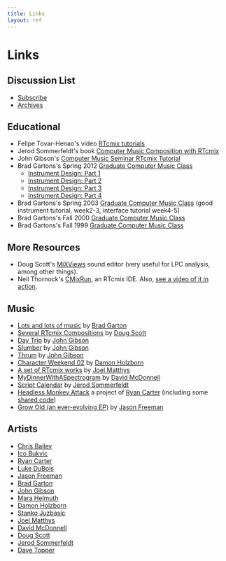 ```yaml
---
title: Links
layout: ref
---
```


# Links

## Discussion List

  - [Subscribe](https://listserv.cuit.columbia.edu/scripts/wa.exe?SUBED1=rtcmix-discuss&A=1)
  - [Archives](https://lists.columbia.edu/mailman/private/rtcmix-discuss/)

## Educational

  - Felipe Tovar-Henao's video [RTcmix
    tutorials](https://www.youtube.com/watch?v=4XDyHbYHrN8&list=PLY28U8LUrteYyuiGlvKqzR_p5IuAQvy2r)
  - Jerod Sommerfeldt's book [Computer Music Composition with
    RTcmix](https://jerodsommerfeldt.com/rtcmix-book/)
  - John Gibson's [Computer Music Seminar RTcmix
    Tutorial](https://cecm.indiana.edu/rtcmix/rtcmixtut.html)
  - Brad Gartons's Spring 2012 [Graduate Computer Music
    Class](https://music.columbia.edu/cmc/courses/g6611/spring2012/syl.html)
      - [Instrument Design:
        Part 1](https://music.columbia.edu/cmc/courses/g6611/spring2012/week3/index.html)
      - [Instrument Design:
        Part 2](https://music.columbia.edu/cmc/courses/g6611/spring2012/week4/index.html)
      - [Instrument Design:
        Part 3](https://music.columbia.edu/cmc/courses/g6611/spring2012/week5/index.html)
      - [Instrument Design:
        Part 4](https://music.columbia.edu/cmc/courses/g6611/spring2012/week6/index.html)
  - Brad Gartons's Spring 2003 [Graduate Computer Music
    Class](https://music.columbia.edu/cmc/courses/g6611/spring2003/syl.html)
    (good instrument tutorial, week2-3, interface tutorial week4-5)
  - Brad Gartons's Fall 2000 [Graduate Computer Music
    Class](https://music.columbia.edu/cmc/courses/g6610/brad/syl.html)
  - Brad Gartons's Fall 1999 [Graduate Computer Music
    Class](https://music.columbia.edu/cmc/courses/g6610/brad/fall1999/syl.html)

## More Resources

  - Doug Scott's
    [MiXViews](https://music.columbia.edu/~doug/MixViews/MiXViews.html)
    sound editor (very useful for LPC analysis, among other things).
  - Neil Thornock's
    [CMixRun](https://sourceforge.net/projects/cmixrun/files/), an
    RTcmix IDE. Also, [see a video of it in
    action](https://www.youtube.com/watch?v=5Ppdp7kzcF8).

## Music

  - [Lots and lots of music](https://music.columbia.edu/~brad/music/) by
    [Brad Garton](https://bradgarton.com/)
  - [Several RTcmix Compositions](https://soundcloud.com/dascott/sets/my-electronic-compositions)
    by [Doug Scott](https://music.columbia.edu/~doug)
  - [Day Trip](https://john-gibson.com/pieces/daytrip.htm) by [John
    Gibson](https://john-gibson.com/)
  - [Slumber](https://soundcloud.com/johgibso/slumber) by [John
    Gibson](https://john-gibson.com/)
  - [Thrum](http://john-gibson.com/pieces/thrum.htm) by [John
    Gibson](http://john-gibson.com/)
  - [Character
    Weekend 02](https://damonholzborn.bandcamp.com/album/character-weekend-02)
    by [Damon Holzborn](https://damonholzborn.com/)
  - [A set of RTcmix
    works](https://soundcloud.com/jwmatthys/sets/rtcmix) by [Joel
    Matthys](https://joel.matthysmusic.com/)
  - [MyDinnerWithASpectrogram](https://www.youtube.com/watch?feature=player_embedded&v=y_Y6w0Y4cy0)
    by [David McDonnell](https://davidmcdonnellmusic.com/)
  - [Script Calendar](https://pareidoliaudio.tumblr.com/) by [Jerod
    Sommerfeldt](https://www.jerodsommerfeldt.com/)
  - [Headless Monkey Attack](https://www.headlessmonkeyattack.com/) a
    project of [Ryan Carter](https://www.ryancarter.org/) (including some
    [shared code](https://www.headlessmonkeyattack.com/code.html))
  - [Grow Old (an ever-evolving
    EP)](https://turbulence.org/Works/GrowOld) by [Jason
    Freeman](https://jasonfreeman.net/)

## Artists

  - [Chris Bailey](https://music.columbia.edu/~chris)
  - [Ico Bukvic](http://ico.bukvic.net/)
  - [Ryan Carter](http://www.ryancarter.org/)
  - [Luke DuBois](https://www.lukedubois.com/)
  - [Jason Freeman](http://jasonfreeman.net/)
  - [Brad Garton](http://bradgarton.com/)
  - [John Gibson](http://john-gibson.com/)
  - [Mara Helmuth](http://www.marahelmuth.com/)
  - [Damon Holzborn](https://damonholzborn.com/)
  - [Stanko Juzbasic](https://music.columbia.edu/~stanko)
  - [Joel Matthys](http://joel.matthysmusic.com/)
  - [David McDonnell](https://davidmcdonnellmusic.com/)
  - [Doug Scott](https://www.soundcloud.com/dascott)
  - [Jerod Sommerfeldt](https://www.jerodsommerfeldt.com/)
  - [Dave Topper](https://www.davetopper.com/)
